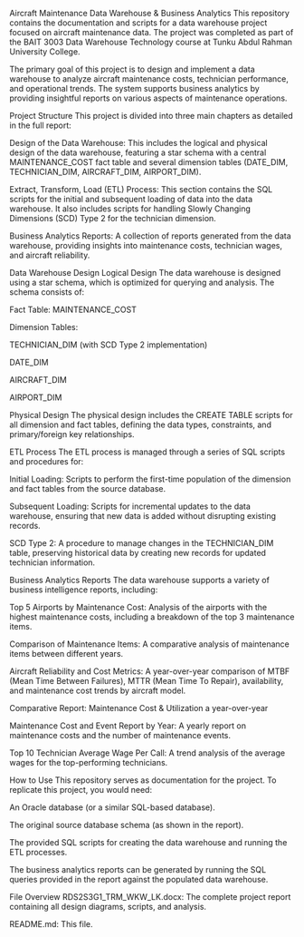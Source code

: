 Aircraft Maintenance Data Warehouse & Business Analytics
This repository contains the documentation and scripts for a data warehouse project focused on aircraft maintenance data. The project was completed as part of the BAIT 3003 Data Warehouse Technology course at Tunku Abdul Rahman University College.

The primary goal of this project is to design and implement a data warehouse to analyze aircraft maintenance costs, technician performance, and operational trends. The system supports business analytics by providing insightful reports on various aspects of maintenance operations.

Project Structure
This project is divided into three main chapters as detailed in the full report:

Design of the Data Warehouse: This includes the logical and physical design of the data warehouse, featuring a star schema with a central MAINTENANCE_COST fact table and several dimension tables (DATE_DIM, TECHNICIAN_DIM, AIRCRAFT_DIM, AIRPORT_DIM).

Extract, Transform, Load (ETL) Process: This section contains the SQL scripts for the initial and subsequent loading of data into the data warehouse. It also includes scripts for handling Slowly Changing Dimensions (SCD) Type 2 for the technician dimension.

Business Analytics Reports: A collection of reports generated from the data warehouse, providing insights into maintenance costs, technician wages, and aircraft reliability.

Data Warehouse Design
Logical Design
The data warehouse is designed using a star schema, which is optimized for querying and analysis. The schema consists of:

Fact Table: MAINTENANCE_COST

Dimension Tables:

TECHNICIAN_DIM (with SCD Type 2 implementation)

DATE_DIM

AIRCRAFT_DIM

AIRPORT_DIM

Physical Design
The physical design includes the CREATE TABLE scripts for all dimension and fact tables, defining the data types, constraints, and primary/foreign key relationships.

ETL Process
The ETL process is managed through a series of SQL scripts and procedures for:

Initial Loading: Scripts to perform the first-time population of the dimension and fact tables from the source database.

Subsequent Loading: Scripts for incremental updates to the data warehouse, ensuring that new data is added without disrupting existing records.

SCD Type 2: A procedure to manage changes in the TECHNICIAN_DIM table, preserving historical data by creating new records for updated technician information.

Business Analytics Reports
The data warehouse supports a variety of business intelligence reports, including:

Top 5 Airports by Maintenance Cost: Analysis of the airports with the highest maintenance costs, including a breakdown of the top 3 maintenance items.

Comparison of Maintenance Items: A comparative analysis of maintenance items between different years.

Aircraft Reliability and Cost Metrics: A year-over-year comparison of MTBF (Mean Time Between Failures), MTTR (Mean Time To Repair), availability, and maintenance cost trends by aircraft model.

Comparative Report: Maintenance Cost & Utilization a year-over-year

Maintenance Cost and Event Report by Year: A yearly report on maintenance costs and the number of maintenance events.

Top 10 Technician Average Wage Per Call: A trend analysis of the average wages for the top-performing technicians.

How to Use
This repository serves as documentation for the project. To replicate this project, you would need:

An Oracle database (or a similar SQL-based database).

The original source database schema (as shown in the report).

The provided SQL scripts for creating the data warehouse and running the ETL processes.

The business analytics reports can be generated by running the SQL queries provided in the report against the populated data warehouse.

File Overview
RDS2S3G1_TRM_WKW_LK.docx: The complete project report containing all design diagrams, scripts, and analysis.

README.md: This file.
